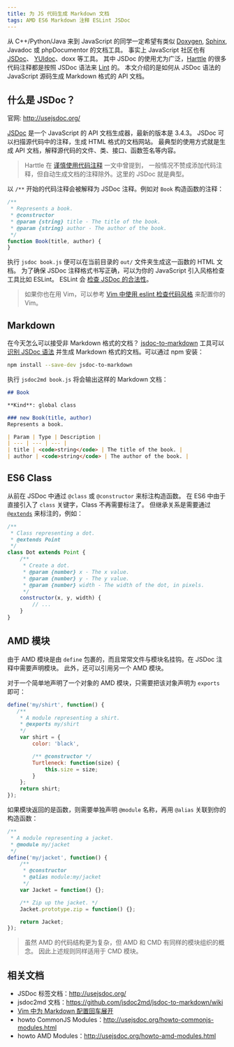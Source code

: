 ```yaml
---
title: 为 JS 代码生成 Markdown 文档
tags: AMD ES6 Markdown 注释 ESLint JSDoc
---
```


从 C++/Python/Java 来到 JavaScript 的同学一定希望有类似
[Doxygen][doxygen], [Sphinx][sphinx], Javadoc 或 phpDocumentor 的文档工具。
事实上 JavaScript 社区也有 [JSDoc][jsdoc]、 [YUIdoc][yuidoc]、doxx 等工具。
其中 JSDoc 的使用尤为广泛，[Harttle][harttle] 的很多代码注释都是按照 JSDoc 语法来 [Lint][vim-eslint] 的。
本文介绍的是如何从 JSDoc 语法的 JavaScript 源码生成 Markdown 格式的 API 文档。

<!--more-->

## 什么是 JSDoc？

官网: <http://usejsdoc.org/>

[JSDoc][jsdoc] 是一个 JavaScript 的 API 文档生成器，最新的版本是 3.4.3。
JSDoc 可以扫描源代码中的注释，生成 HTML 格式的文档网站。
最典型的使用方式就是生成 API 文档，解释源代码的文件、类、接口、函数签名等内容。

> Harttle 在 [谨慎使用代码注释](/2016/10/08/code-comments.html) 一文中曾提到，
> 一般情况不赞成添加代码注释，但自动生成文档的注释除外。这里的 JSDoc 就是典型。

以 `/**` 开始的代码注释会被解释为 JSDoc 注释。例如对 `Book` 构造函数的注释：

```javascript
/**
 * Represents a book.
 * @constructor
 * @param {string} title - The title of the book.
 * @param {string} author - The author of the book.
 */
function Book(title, author) {
}
```

执行 `jsdoc book.js` 便可以在当前目录的 `out/` 文件夹生成这一函数的 HTML 文档。
为了确保 JSDoc 注释格式书写正确，可以为你的 JavaScript 引入风格检查工具比如 ESLint。
ESLint 会 [检查 JSDoc 的合法性][valid-jsdoc]。

> 如果你也在用 Vim，可以参考
> [Vim 中使用 eslint 检查代码风格](/2017/03/12/vim-eslint.html)
> 来配置你的 Vim。

## Markdown

在今天怎么可以接受非 Markdown 格式的文档？
[jsdoc-to-markdown][jsdoc-to-markdown] 工具可以 [识别 JSDoc 语法][jsdoc-parse]
并生成 Markdown 格式的文档。可以通过 npm 安装：

```bash
npm install --save-dev jsdoc-to-markdown
```

执行 `jsdoc2md book.js` 将会输出这样的 Markdown 文档：

```markdown
## Book

**Kind**: global class  

### new Book(title, author)
Represents a book.

| Param | Type | Description |
| --- | --- | --- |
| title | <code>string</code> | The title of the book. |
| author | <code>string</code> | The author of the book. |
```

## ES6 Class

从前在 JSDoc 中通过 `@class` 或 `@constructor` 来标注构造函数。
在 ES6 中由于直接引入了 `class` 关键字，Class 不再需要标注了。
但继承关系是需要通过 [`@extends`][augments] 来标注的，例如：

```javascript
/**
 * Class representing a dot.
 * @extends Point
 */
class Dot extends Point {
    /**
     * Create a dot.
     * @param {number} x - The x value.
     * @param {number} y - The y value.
     * @param {number} width - The width of the dot, in pixels.
     */
    constructor(x, y, width) {
        // ...
    }
}
```

## AMD 模块

由于 AMD 模块是由 `define` 包裹的，而且常常文件与模块名挂钩。在 JSDoc 注释中需要声明模块。
此外，还可以引用另一个 AMD 模块。

对于一个简单地声明了一个对象的 AMD 模块，只需要把该对象声明为 `exports` 即可：

```javascript
define('my/shirt', function() {
   /**
    * A module representing a shirt.
    * @exports my/shirt
    */
    var shirt = {
        color: 'black',

        /** @constructor */
        Turtleneck: function(size) {
            this.size = size;
        }
    };
    return shirt;
});
```

如果模块返回的是函数，则需要单独声明 `@module` 名称，再用 `@alias` 关联到你的构造函数：

```javascript
/**
 * A module representing a jacket.
 * @module my/jacket
 */
define('my/jacket', function() {
    /**
     * @constructor
     * @alias module:my/jacket
     */
    var Jacket = function() {};

    /** Zip up the jacket. */
    Jacket.prototype.zip = function() {};

    return Jacket;
});
```

> 虽然 AMD 的代码结构更为复杂，但 AMD 和 CMD 有同样的模块组织的概念。
> 因此上述规则同样适用于 CMD 模块。

## 相关文档

* JSDoc 标签文档：<http://usejsdoc.org/>
* jsdoc2md 文档：<https://github.com/jsdoc2md/jsdoc-to-markdown/wiki>
* [Vim 中为 Markdown 配置回车展开](/2016/08/05/vim-markdown-cr-expansion.html)
* howto CommonJS Modules：<http://usejsdoc.org/howto-commonjs-modules.html>
* howto AMD Modules：<http://usejsdoc.org/howto-amd-modules.html>

[doxygen]: http://www.stack.nl/~dimitri/doxygen
[sphinx]: http://zh-sphinx-doc.readthedocs.io/en/latest/index.html
[jsdoc]: http://usejsdoc.org
[yuidoc]: http://yui.github.io/yuidoc/
[harttle]: https://harttle.land/about.html
[vim-eslint]: /2017/03/12/vim-eslint.html
[valid-jsdoc]: http://eslint.org/docs/rules/valid-jsdoc
[jsdoc-to-markdown]: https://www.npmjs.com/package/jsdoc-to-markdown
[jsdoc-parse]: https://www.npmjs.com/package/jsdoc-parse
[augments]: http://usejsdoc.org/tags-augments.html
